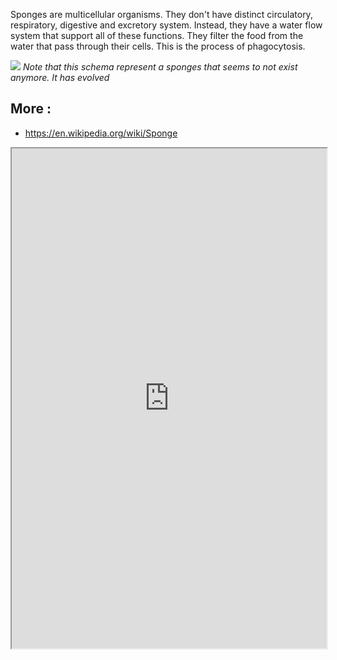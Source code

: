 Sponges are multicellular organisms. They don't have distinct circulatory, respiratory, digestive and excretory system. Instead, they have a water flow system that support all of these functions. They filter the food from the water that pass through their cells. This is the process of phagocytosis. 

![](55255216-4517-42D5-BD68-3E55856C9421.png)
*Note that this schema represent a sponges that seems to not exist anymore. It has evolved*

## More :
- https://en.wikipedia.org/wiki/Sponge

<iframe src="https://en.wikipedia.org/wiki/Sponge" width="100%" height="800"></iframe>